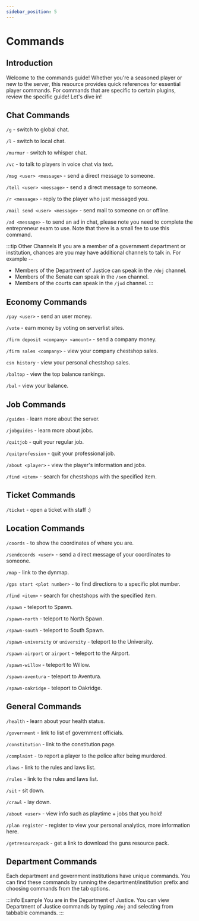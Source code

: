 ```yaml
---
sidebar_position: 5
---
```


# Commands

##  Introduction
Welcome to the commands guide! Whether you're a seasoned player or new to the server, this resource provides quick references for essential player commands. For commands that are specific to certain plugins, review the specific guide! Let's dive in! 

## Chat Commands
``/g`` - switch to global chat.

``/l`` - switch to local chat.

``/murmur`` - switch to whisper chat.

``/vc`` - to talk to players in voice chat via text.

``/msg <user> <message>`` - send a direct message to someone.

``/tell <user> <message>`` - send a direct message to someone.

``/r <message>`` - reply to the player who just messaged you.

``/mail send <user> <message>`` - send mail to someone on or offline.

``/ad <message>`` - to send an ad in chat, please note you need to complete the entrepreneur exam to use. Note that there is a small fee to use this command.

:::tip Other Channels
If you are a member of a government department or institution, chances are you may have additional channels to talk in. For example --
- Members of the Department of Justice can speak in the ``/doj`` channel.
- Members of the Senate can speak in the ``/sen`` channel.
- Members of the courts can speak in the ``/jud`` channel.
:::

## Economy Commands
``/pay <user>`` - send an user money.

``/vote`` - earn money by voting on serverlist sites.

``/firm deposit <company> <amount>`` - send a company money.

``/firm sales <company>`` - view your company chestshop sales.

``csn history`` - view your personal chestshop sales.

``/baltop`` - view the top balance rankings.

``/bal`` - view your balance.

## Job Commands
``/guides`` - learn more about the server.

``/jobguides`` - learn more about jobs.

``/quitjob`` - quit your regular job.

``/quitprofession`` - quit your professional job.

``/about <player>`` - view the player's information and jobs.

``/find <item>`` - search for chestshops with the specified item.

## Ticket Commands
``/ticket`` - open a ticket with staff :)

## Location Commands
``/coords`` - to show the coordinates of where you are.

``/sendcoords <user>`` - send a direct message of your coordinates to someone.

``/map`` - link to the dynmap.

``/gps start <plot number>`` - to find directions to a specific plot number.

``/find <item>`` - search for chestshops with the specified item.

``/spawn`` - teleport to Spawn.

``/spawn-north`` - teleport to North Spawn.

``/spawn-south`` - teleport to South Spawn.

``/spawn-university`` or ``university`` - teleport to the University.

``/spawn-airport`` or ``airport`` - teleport to the Airport.

``/spawn-willow`` - teleport to Willow.

``/spawn-aventura`` - teleport to Aventura.

``/spawn-oakridge`` - teleport to Oakridge.

## General Commands
``/health`` - learn about your health status.

``/government`` - link to list of government officials.

``/constitution`` - link to the constitution page.

``/complaint`` - to report a player to the police after being murdered.

``/laws`` - link to the rules and laws list.

``/rules`` - link to the rules and laws list.

``/sit`` - sit down.

``/crawl`` - lay down.

``/about <user>`` - view info such as playtime + jobs that you hold!

``/plan register`` - register to view your personal analytics, more information here.

``/getresourcepack`` - get a link to download the guns resource pack.

## Department Commands
Each department and government institutions have unique commands. You can find these commands by running the department/institution prefix and choosing commands from the tab options.

:::info Example
You are in the Department of Justice. You can view Department of Justice commands by typing ``/doj`` and selecting from tabbable commands.
:::

